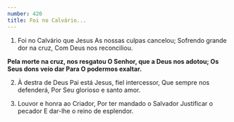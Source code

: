 ```yaml
---
number: 420
title: Foi no Calvário...
---
```


1. Foi no Calvário que Jesus
  As nossas culpas cancelou;
  Sofrendo grande dor na cruz,
  Com Deus nos reconciliou.

  __Pela morte na cruz, nos resgatou
  O Senhor, que a Deus nos adotou;
  Os Seus dons veio dar
  Para O podermos exaltar.__

2. À destra de Deus Pai está
  Jesus, fiel intercessor,
  Que sempre nos defenderá,
  Por Seu glorioso e santo amor.

3. Louvor e honra ao Criador,
  Por ter mandado o Salvador
  Justificar o pecador
  E dar-lhe o reino de esplendor.
